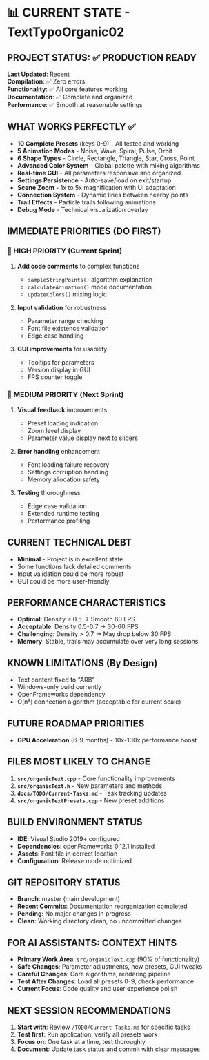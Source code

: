 # 📊 CURRENT STATE - TextTypoOrganic02

## PROJECT STATUS: ✅ PRODUCTION READY

**Last Updated**: Recent  
**Compilation**: ✅ Zero errors  
**Functionality**: ✅ All core features working  
**Documentation**: ✅ Complete and organized  
**Performance**: ✅ Smooth at reasonable settings  

## WHAT WORKS PERFECTLY ✅
- **10 Complete Presets** (keys 0-9) - All tested and working
- **5 Animation Modes** - Noise, Wave, Spiral, Pulse, Orbit
- **6 Shape Types** - Circle, Rectangle, Triangle, Star, Cross, Point  
- **Advanced Color System** - Global palette with mixing algorithms
- **Real-time GUI** - All parameters responsive and organized
- **Settings Persistence** - Auto-save/load on exit/startup
- **Scene Zoom** - 1x to 5x magnification with UI adaptation
- **Connection System** - Dynamic lines between nearby points
- **Trail Effects** - Particle trails following animations
- **Debug Mode** - Technical visualization overlay

## IMMEDIATE PRIORITIES (DO FIRST)

### 🏃 HIGH PRIORITY (Current Sprint)
1. **Add code comments** to complex functions
   - `sampleStringPoints()` algorithm explanation
   - `calculateAnimation()` mode documentation  
   - `updateColors()` mixing logic
   
2. **Input validation** for robustness
   - Parameter range checking
   - Font file existence validation
   - Edge case handling

3. **GUI improvements** for usability
   - Tooltips for parameters
   - Version display in GUI
   - FPS counter toggle

### 🔧 MEDIUM PRIORITY (Next Sprint)
1. **Visual feedback** improvements
   - Preset loading indication
   - Zoom level display
   - Parameter value display next to sliders

2. **Error handling** enhancement
   - Font loading failure recovery
   - Settings corruption handling
   - Memory allocation safety

3. **Testing** thoroughness
   - Edge case validation
   - Extended runtime testing
   - Performance profiling

## CURRENT TECHNICAL DEBT
- **Minimal** - Project is in excellent state
- Some functions lack detailed comments
- Input validation could be more robust
- GUI could be more user-friendly

## PERFORMANCE CHARACTERISTICS
- **Optimal**: Density ≤ 0.5 → Smooth 60 FPS
- **Acceptable**: Density 0.5-0.7 → 30-60 FPS  
- **Challenging**: Density > 0.7 → May drop below 30 FPS
- **Memory**: Stable, trails may accumulate over very long sessions

## KNOWN LIMITATIONS (By Design)
- Text content fixed to "ARB"
- Windows-only build currently
- OpenFrameworks dependency
- O(n²) connection algorithm (acceptable for current scale)

## FUTURE ROADMAP PRIORITIES
- **GPU Acceleration** (6-9 months) - 10x-100x performance boost

## FILES MOST LIKELY TO CHANGE
1. **`src/organicText.cpp`** - Core functionality improvements
2. **`src/organicText.h`** - New parameters and methods
3. **`docs/TODO/Current-Tasks.md`** - Task tracking updates
4. **`src/organicTextPresets.cpp`** - New preset additions

## BUILD ENVIRONMENT STATUS
- **IDE**: Visual Studio 2019+ configured
- **Dependencies**: openFrameworks 0.12.1 installed
- **Assets**: Font file in correct location
- **Configuration**: Release mode optimized

## GIT REPOSITORY STATUS
- **Branch**: master (main development)
- **Recent Commits**: Documentation reorganization completed
- **Pending**: No major changes in progress
- **Clean**: Working directory clean, no uncommitted changes

## FOR AI ASSISTANTS: CONTEXT HINTS
- **Primary Work Area**: `src/organicText.cpp` (90% of functionality)
- **Safe Changes**: Parameter adjustments, new presets, GUI tweaks
- **Careful Changes**: Core algorithms, rendering pipeline
- **Test After Changes**: Load all presets 0-9, check performance
- **Current Focus**: Code quality and user experience polish

## NEXT SESSION RECOMMENDATIONS
1. **Start with**: Review `/TODO/Current-Tasks.md` for specific tasks
2. **Test first**: Run application, verify all presets work
3. **Focus on**: One task at a time, test thoroughly
4. **Document**: Update task status and commit with clear messages